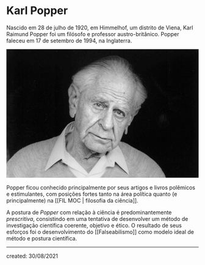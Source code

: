 # Karl Popper
Nascido em 28 de julho de 1920, em Himmelhof, um distrito de Viena, Karl Raimund Popper foi um filósofo e professor austro-britânico. Popper faleceu em 17 de setembro de 1994, na Inglaterra.

![Popper](../Attachments/FIL/Popper.jpg)

Popper ficou conhecido principalmente por seus artigos e livros polêmicos e estimulantes, com posições fortes tanto na área política quanto (e principalmente) na [[FIL MOC | filosofia da ciência]].

A postura de *Popper* com relação à ciência é predominantemente *prescritiva*, consistindo em uma tentativa de desenvolver um método de investigação científica coerente, objetivo e ético. O resultado de seus esforços foi o desenvolvimento do [[Falseabilismo]] como modelo ideal de método e postura científica.

---

created: 30/08/2021
